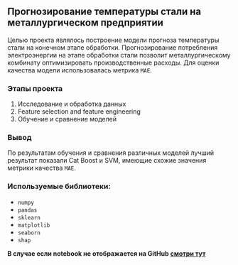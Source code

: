 ## Прогнозирование температуры стали на металлургическом предприятии

Целью проекта являлось построение модели прогноза температуры стали на конечном этапе обработки. Прогнозирование потребления электроэнергии на этапе обработки стали позволит металлургическому комбинату оптимизировать производственные расходы.
Для оценки качества модели использовалась метрика `MAE`. 

### Этапы проекта
1. Исследование и обработка данных
2. Feature selection and feature engineering
3. Обучение и сравнение моделей

### Вывод
По результатам обучения и сравнения различных моделей лучший результат показали Cat Boost и SVM, имеющие схожие значения метрики качества `МАЕ`. 

### Используемые библиотеки:
- `numpy`
- `pandas`
- `sklearn`
- `matplotlib`
- `seaborn`
- `shap`

__В случае если notebook не отображается на GitHub [смотри тут](https://nbviewer.jupyter.org/github/brut0/yandex.praktikum_ds_projects/blob/main/Temperature_of_steel/steel_temperature_regression.ipynb)__
